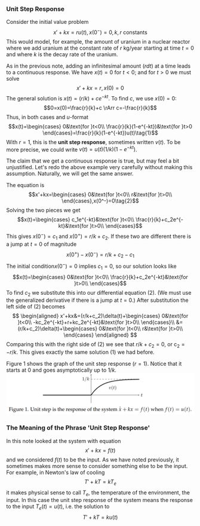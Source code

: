 ### Unit Step Response
Consider the initial value problem
$$x'+kx=ru(t), x(0^-)=0, k,r \text{ constants}$$
This would model, for example, the amount of uranium in a nuclear reactor where we add uranium at the constant rate of $r$ kg/year starting at time $t = 0$ and where $k$ is the decay rate of the uranium.

As in the previous note, adding an infinitesimal amount ($r dt$) at a time leads to a continuous response. We have $x(t) = 0$ for $t < 0$; and for $t > 0$ we must solve
$$x'+kx=r, x(0)=0$$
The general solution is $x(t)=(r/k)+ce^{-kt}$. To find $c$, we use $x(0) = 0$:
$$0=x(0)=\frac{r}{k}+c \rArr c=-\frac{r}{k}$$
Thus, in both cases and $u$-format
$$x(t)=\begin{cases}
0&\text{for }t<0\\
\frac{r}{k}(1-e^{-kt})&\text{for }t>0
\end{cases}=\frac{r}{k}(1-e^{-kt})u(t)\tag{1}$$
With $r = 1$, this is the **unit step response**, sometimes written $v(t)$. To be more precise, we could write $v(t)=u(t)(1/k)(1-e^{-kt})$.

The claim that we get a continuous response is true, but may feel a bit unjustified. Let's redo the above example very carefully without making this assumption. Naturally, we will get the same answer.

The equation is
$$x'+kx=\begin{cases}
0&\text{for }t<0\\
r&\text{for }t>0\\
\end{cases},x(0^-)=0\tag{2}$$
Solving the two pieces we get
$$x(t)=\begin{cases}
c_1e^{-kt}&\text{for }t<0\\
\frac{r}{k}+c_2e^{-kt}&\text{for }t>0\\
\end{cases}$$
This gives $x(0^-) = c_1$ and $x(0^+) = r/k + c_2$. If these two are different there is a jump at $t = 0$ of magnitude
$$x(0^+)-x(0^-)=r/k + c_2-c_1$$
The initial condition$x(0^-) =0$ implies $c_1 = 0$, so our solution looks like
$$x(t)=\begin{cases}
0&\text{for }t<0\\
\frac{r}{k}+c_2e^{-kt}&\text{for }t>0\\
\end{cases}$$
To find $c_2$ we substitute this into our differential equation $(2)$. (We must use the generalized derivative if there is a jump at $t = 0$.) After substitution the left side of $(2)$ becomes
$$
\begin{aligned}
x'+kx&=(r/k+c_2)\delta(t)+\begin{cases}
0&\text{for }t<0\\
-kc_2e^{-kt}+r+kc_2e^{-kt}&\text{for }t>0\\
\end{cases}\\
&=(r/k+c_2)\delta(t)+\begin{cases}
0&\text{for }t<0\\
r&\text{for }t>0\\
\end{cases}
\end{aligned}
$$
Comparing this with the right side of $(2)$ we see that $r/k + c_2 = 0$, or c$_2 = −r/k$. This gives exactly the same solution $(1)$ we had before.

Figure 1 shows the graph of the unit step response ($r = 1$). Notice that it starts at 0 and goes asymptotically up to $1/k$.  
![](pic260301.png)

### The Meaning of the Phrase 'Unit Step Response'
In this note looked at the system with equation
$$x'+kx=f(t)$$
and we considered $f(t)$ to be the input. As we have noted previously, it sometimes makes more sense to consider something else to be the input. For example, in Newton's law of cooling
$$T'+kT=kT_e$$
it makes physical sense to call $T_e$, the temperature of the environment, the input. In this case the unit step response of the system means the response to the input $T_e(t) = u(t)$, i.e. the solution to
$$T'+kT=ku(t)$$
